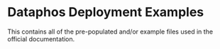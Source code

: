 # Dataphos Deployment Examples

This contains all of the pre-populated and/or example files used in the official documentation.
